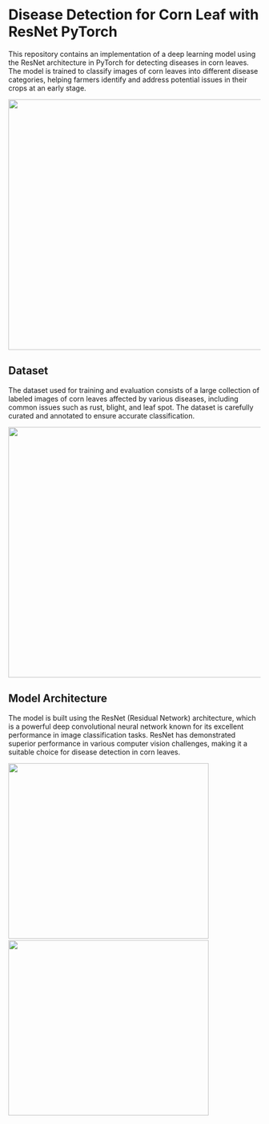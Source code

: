 Disease Detection for Corn Leaf with ResNet PyTorch 
===================================================   
This repository contains an implementation of a deep learning model using the ResNet architecture in PyTorch for detecting diseases in corn leaves. The model is trained to classify images of corn leaves into different disease categories, helping farmers identify and address potential issues in their crops at an early stage.

<img src="https://github.com/PurnaChandar26/Disease_detection_For_CORN_leaf_with_Resnet_Pytorch/assets/97793147/6cb3a623-c01f-43b2-9b22-5e3d86a63de7" width="900" height="500">


Dataset
-------
The dataset used for training and evaluation consists of a large collection of labeled images of corn leaves affected by various diseases, including common issues such as rust, blight, and leaf spot. The dataset is carefully curated and annotated to ensure accurate classification.

<img src="https://github.com/PurnaChandar26/Disease_detection_For_CORN_leaf_with_Resnet_Pytorch/assets/97793147/4acaee3f-83f5-4295-9129-bd06d8d042eb" width="900" height="500">

Model Architecture
------------------
The model is built using the ResNet (Residual Network) architecture, which is a powerful deep convolutional neural network known for its excellent performance in image classification tasks. ResNet has demonstrated superior performance in various computer vision challenges, making it a suitable choice for disease detection in corn leaves.

<img src="https://github.com/PurnaChandar26/Disease_detection_For_CORN_leaf_with_Resnet_Pytorch/assets/97793147/0d3aba4a-512b-41d8-9b06-6a74d4731d1d" width="400" height="350">
 ‎ ‎ ‎   <img src="https://github.com/PurnaChandar26/Disease_detection_For_CORN_leaf_with_Resnet_Pytorch/assets/97793147/1b05037e-5c93-4b6d-8b72-8e9be3d39c45" width="400" height="350">


